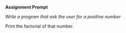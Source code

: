 **Assignment Prompt**

*Write a program that ask the user for a positive number*

Print the factorial of that number.
